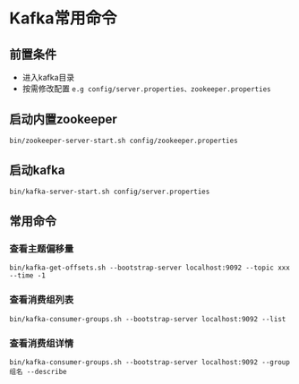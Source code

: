 # Kafka常用命令  

## 前置条件
 - 进入kafka目录
 - 按需修改配置 `e.g config/server.properties、zookeeper.properties`

## 启动内置zookeeper  
`bin/zookeeper-server-start.sh config/zookeeper.properties`  

## 启动kafka
`bin/kafka-server-start.sh config/server.properties`

## 常用命令

### 查看主题偏移量  
`bin/kafka-get-offsets.sh --bootstrap-server localhost:9092 --topic xxx --time -1`

### 查看消费组列表  
`bin/kafka-consumer-groups.sh --bootstrap-server localhost:9092 --list`

### 查看消费组详情
`bin/kafka-consumer-groups.sh --bootstrap-server localhost:9092 --group 组名 --describe`
